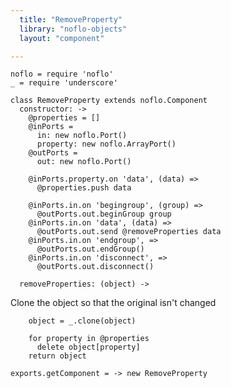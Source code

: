 ```yaml
---
  title: "RemoveProperty"
  library: "noflo-objects"
  layout: "component"

---
```


    noflo = require 'noflo'
    _ = require 'underscore'
    
    class RemoveProperty extends noflo.Component
      constructor: ->
        @properties = []
        @inPorts =
          in: new noflo.Port()
          property: new noflo.ArrayPort()
        @outPorts =
          out: new noflo.Port()
    
        @inPorts.property.on 'data', (data) =>
          @properties.push data
    
        @inPorts.in.on 'begingroup', (group) =>
          @outPorts.out.beginGroup group
        @inPorts.in.on 'data', (data) =>
          @outPorts.out.send @removeProperties data
        @inPorts.in.on 'endgroup', =>
          @outPorts.out.endGroup()
        @inPorts.in.on 'disconnect', =>
          @outPorts.out.disconnect()
    
      removeProperties: (object) ->

Clone the object so that the original isn't changed

        object = _.clone(object)
    
        for property in @properties
          delete object[property]
        return object
    
    exports.getComponent = -> new RemoveProperty
    
